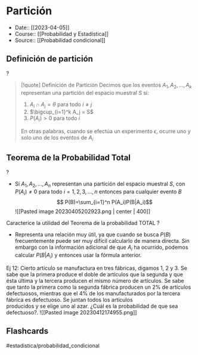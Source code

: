 # Partición

- Date:: [[2023-04-05]]
- Course:: [[Probabilidad y Estadística]]
- Source:: [[Probabilidad condicional]]

## Definición de partición
?
>[!quote] Definición de Partición
>Decimos que los eventos $A_1, A_2, \dots, A_k$ representan una partición del espacio muestral $S$ si:
>
>1. $A_i\cap A_j = \theta$ para todo $i\neq j$
>2. $\bigcup_{i=1}^k A_j = S$
>3. $P(A_i)>0$ para todo $i$
>
>En otras palabras, cuando se efectúa un experimento $\epsilon$, ocurre uno y solo uno de los eventos de $A_i$

## Teorema de la Probabilidad Total
?
- Si $A_1, A_2, \dots, A_n$ representan una partición del espacio muestral $S$, con $P(A_i)\neq 0$ para todo $i=1,2,3,\dots,n$ entonces para cualquier evento $B$
$$ P(B)=\sum_{i=1}^n P(A_i)P(B|A_i)$$
![[Pasted image 20230405202923.png | center | 400]]

Caracterice la utilidad del Teorema de la probabilidad TOTAL
?
- Representa una relación muy útil, ya que cuando se busca $P(B)$ frecuentemente puede ser muy difícil calcularlo de manera directa. Sin embargo con la información adicional de que $A_i$ ha ocurrido, podemos calcular $P(B|A_i)$ y entonces usar la fórmula anterior. 

Ej 12: Cierto artículo se manufactura en tres fábricas, digamos 1, 2 y 3. Se sabe que la primera produce el doble de artículos que la segunda y que ésta última y la tercera producen el mismo número de artículos. Se sabe que tanto la primera como la segunda fábrica producen un 2% de artículos defectuosos, mientras que el 4% de los manufacturados por la tercera fábrica es defectuoso. Se juntan todos los artículos  
producidos y se elige uno al azar. ¿Cuál es la probabilidad de  que sea defectuoso?.
![[Pasted image 20230412174955.png]]


## Flashcards
#estadistica/probabilidad_condicional 